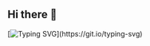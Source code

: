 ## Hi there 👋
[![Typing SVG](https://readme-typing-svg.demolab.com?font=Fira+Code&pause=1000&width=435&lines=Data+science+meets+deployment+%E2%80%94+ML%2C+Docker%2C+and+production-ready+pipelines.)](https://git.io/typing-svg)

<!--
**ashwininepa/ashwininepa** is a ✨ _special_ ✨ repository because its `README.md` (this file) appears on your GitHub profile.

Here are some ideas to get you started:

- 🔭 I’m currently working on LLMs, Data Pipelines, BI Porduct, MLOps, Data Analytics
- 🌱 I’m currently pursuing courses from Google Cloud Skills Boost on Machine Learning Engineer Path
- 👯 I’m looking to collaborate on Machine Learning, GenerativeAI, MLOps, Data Analytics
- 📫 How to reach me: You can reach me on my LinkedIn
- ⚡ Fun fact: I like gardening, I have 26 plants and have succeeded to flourish them during long and dark winter. 

